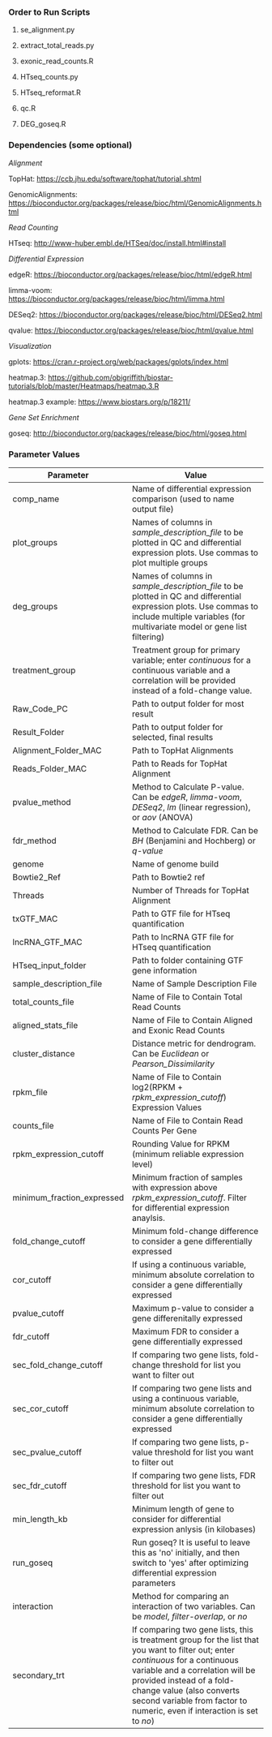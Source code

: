 ### Order to Run Scripts ###

1) se_alignment.py

2) extract_total_reads.py

3) exonic_read_counts.R

4) HTseq_counts.py

5) HTseq_reformat.R

6) qc.R

7) DEG_goseq.R

### Dependencies (some optional) ###

*Alignment*

TopHat: https://ccb.jhu.edu/software/tophat/tutorial.shtml

GenomicAlignments: https://bioconductor.org/packages/release/bioc/html/GenomicAlignments.html

*Read Counting*

HTseq: http://www-huber.embl.de/HTSeq/doc/install.html#install

*Differential Expression*

edgeR: https://bioconductor.org/packages/release/bioc/html/edgeR.html

limma-voom: https://bioconductor.org/packages/release/bioc/html/limma.html

DESeq2: https://bioconductor.org/packages/release/bioc/html/DESeq2.html

qvalue: https://bioconductor.org/packages/release/bioc/html/qvalue.html

*Visualization*

gplots: https://cran.r-project.org/web/packages/gplots/index.html

heatmap.3: https://github.com/obigriffith/biostar-tutorials/blob/master/Heatmaps/heatmap.3.R

heatmap.3 example: https://www.biostars.org/p/18211/

*Gene Set Enrichment*

goseq: http://bioconductor.org/packages/release/bioc/html/goseq.html

### Parameter Values ###
| Parameter | Value|
|---|---|
|comp_name	| Name of differential expression comparison (used to name output file)
|plot_groups | Names of columns in *sample_description_file* to be plotted in QC and differential expression plots.  Use commas to plot multiple groups|
|deg_groups|Names of columns in *sample_description_file* to be plotted in QC and differential expression plots.  Use commas to include multiple variables (for multivariate model or gene list filtering)|
|treatment_group|Treatment group for primary variable; enter *continuous* for a continuous variable and a correlation will be provided instead of a fold-change value.|
|Raw_Code_PC|Path to output folder for most result|
|Result_Folder|Path to output folder for selected, final results|
|Alignment_Folder_MAC|Path to TopHat Alignments|
|Reads_Folder_MAC|Path to Reads for TopHat Alignment|
|pvalue_method|Method to Calculate P-value.  Can be *edgeR*, *limma-voom*, *DESeq2*, *lm* (linear regression), or *aov* (ANOVA)|
|fdr_method|Method to Calculate FDR.  Can be *BH* (Benjamini and Hochberg) or *q-value*|
|genome|Name of genome build|
|Bowtie2_Ref| Path to Bowtie2 ref|
|Threads|Number of Threads for TopHat Alignment|
|txGTF_MAC|Path to GTF file for HTseq quantification|
|lncRNA_GTF_MAC|Path to lncRNA GTF file for HTseq quantification|
|HTseq_input_folder|Path to folder containing GTF gene information|
|sample_description_file|Name of Sample Description File|
|total_counts_file|Name of File to Contain Total Read Counts|
|aligned_stats_file|Name of File to Contain Aligned and Exonic Read Counts|
|cluster_distance| Distance metric for dendrogram.  Can be *Euclidean* or *Pearson_Dissimilarity*|
|rpkm_file|Name of File to Contain log2(RPKM + *rpkm_expression_cutoff*) Expression Values|
|counts_file|Name of File to Contain Read Counts Per Gene|
|rpkm_expression_cutoff|Rounding Value for RPKM (minimum reliable expression level)|
|minimum_fraction_expressed|Minimum fraction of samples with expression above *rpkm_expression_cutoff*. Filter for differential expression anaylsis.|
|fold_change_cutoff|Minimum fold-change difference to consider a gene differentially expressed|
|cor_cutoff|If using a continuous variable, minimum absolute correlation to consider a gene differentially expressed|
|pvalue_cutoff|Maximum p-value to consider a gene differenitally expressed|
|fdr_cutoff|Maximum FDR to consider a gene differentially expressed|
|sec_fold_change_cutoff|If comparing two gene lists, fold-change threshold for list you want to filter out|
|sec_cor_cutoff|If comparing two gene lists and using a continuous variable, minimum absolute correlation to consider a gene differentially expressed|
|sec_pvalue_cutoff|If comparing two gene lists, p-value threshold for list you want to filter out|
|sec_fdr_cutoff|If comparing two gene lists, FDR threshold for list you want to filter out|
|min_length_kb|Minimum length of gene to consider for differential expression anlysis (in kilobases)|
|run_goseq| Run goseq?  It is useful to leave this as 'no' initially, and then switch to 'yes' after optimizing differential expression parameters|
|interaction| Method for comparing an interaction of two variables.  Can be *model*, *filter-overlap*, or *no*|
|secondary_trt| If comparing two gene lists, this is treatment group for the list that you want to filter out; enter *continuous* for a continuous variable and a correlation will be provided instead of a fold-change value (also converts second variable from factor to numeric, even if interaction is set to *no*)|

